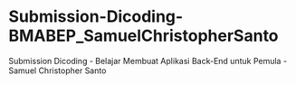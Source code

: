 # Submission-Dicoding-BMABEP_SamuelChristopherSanto
Submission Dicoding - Belajar Membuat Aplikasi Back-End untuk Pemula - Samuel Christopher Santo
